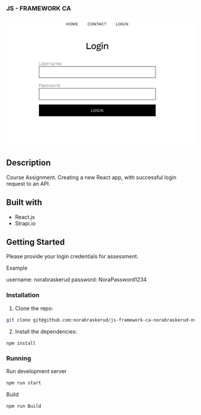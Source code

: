 ### JS - FRAMEWORK CA

![image](/src/images/login.png)

## Description

Course Assignment. Creating a new React app, with successful login request to an API.

## Built with

- React.js
- Strapi.io

## Getting Started

Please provide your login credentials for assessment.

Example

username: norabraskerud
password: NoraPassword1234

### Installation

1. Clone the repo:

```bash
git clone git@github.com:norabraskerud/js-framework-ca-norabraskerud-nv.git
```

2. Install the dependencies:

```
npm install
```

### Running

Run development server

```bash
npm run start
```

Build

```bash
npm run Build
```
